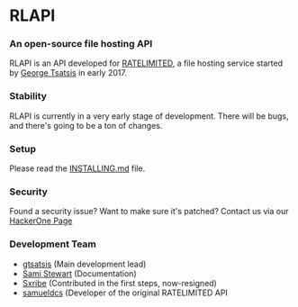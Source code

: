 # RLAPI
### An open-source file hosting API

RLAPI is an API developed for [RATELIMITED](https://ratelimited.me), a file hosting service started by [George Tsatsis](https://github.com/gtsatsis) in early 2017.

### Stability

RLAPI is currently in a very early stage of development. There will be bugs, and there's going to be a ton of changes.

### Setup

Please read the [INSTALLING.md](docs/INSTALLING.md) file.

### Security
Found a security issue? Want to make sure it's patched? Contact us via our [HackerOne Page](https://hackerone.com/ratelimited)

### Development Team

- [gtsatsis](https://github.com/gtsatsis) (Main development lead)
- [Sami Stewart](https://github.com/mightbemaybeme) (Documentation)
- [Sxribe](https://github.com/Sxribe) (Contributed in the first steps, now-resigned)
- [samueldcs](https://github.com/samueldcs) (Developer of the original RATELIMITED API

